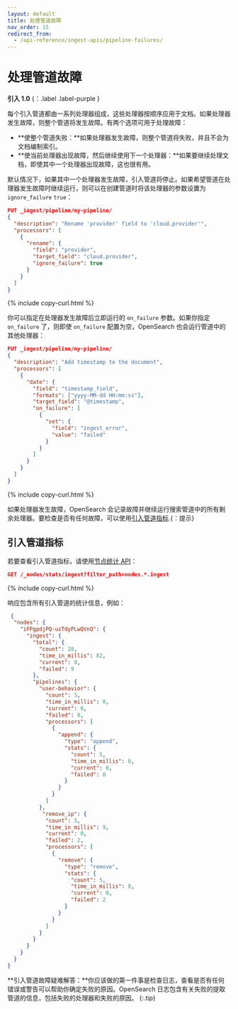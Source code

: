 ```yaml
---
layout: default
title: 处理管道故障
nav_order: 15
redirect_from:
  - /api-reference/ingest-apis/pipeline-failures/
---
```


# 处理管道故障
**引入 1.0** {：.label .label-purple }

每个引入管道都由一系列处理器组成，这些处理器按顺序应用于文档。如果处理器发生故障，则整个管道将发生故障。有两个选项可用于处理故障：

- **使整个管道失败：**如果处理器发生故障，则整个管道将失败，并且不会为文档编制索引。
- **使当前处理器出现故障，然后继续使用下一个处理器：**如果要继续处理文档，即使其中一个处理器出现故障，这也很有用。

默认情况下，如果其中一个处理器发生故障，引入管道将停止。如果希望管道在处理器发生故障时继续运行，则可以在创建管道时将该处理器的参数设置为 `ignore_failure` `true`：

```json
PUT _ingest/pipeline/my-pipeline/
{
  "description": "Rename 'provider' field to 'cloud.provider'",
  "processors": [
    {
      "rename": {
        "field": "provider",
        "target_field": "cloud.provider",
        "ignore_failure": true
      }
    }
  ]
}
```
{% include copy-curl.html %}

你可以指定在处理器发生故障后立即运行的 `on_failure` 参数。如果你指定 `on_failure` 了，则即使 `on_failure` 配置为空，OpenSearch 也会运行管道中的其他处理器：

```json
PUT _ingest/pipeline/my-pipeline/
{
  "description": "Add timestamp to the document",
  "processors": [
    {
      "date": {
        "field": "timestamp_field",
        "formats": ["yyyy-MM-dd HH:mm:ss"],
        "target_field": "@timestamp",
        "on_failure": [
          {
            "set": {
              "field": "ingest_error",
              "value": "failed"
            }
          }
        ]
      }
    }
  ]
}
```
{% include copy-curl.html %}

如果处理器发生故障，OpenSearch 会记录故障并继续运行搜索管道中的所有剩余处理器。要检查是否有任何故障，可以使用[引入管道指标]({{site.url}}{{site.baseurl}}/api-reference/ingest-apis/pipeline-failures/#ingest-pipeline-metrics).{：提示}

## 引入管道指标

若要查看引入管道指标，请使用[节点统计 API]({{site.url}}{{site.baseurl}}/api-reference/nodes-apis/nodes-stats/)：

```json
GET /_nodes/stats/ingest?filter_path=nodes.*.ingest
```
{% include copy-curl.html %}

响应包含所有引入管道的统计信息，例如：

```json
 {
  "nodes": {
    "iFPgpdjPQ-uzTdyPLwQVnQ": {
      "ingest": {
        "total": {
          "count": 28,
          "time_in_millis": 82,
          "current": 0,
          "failed": 9
        },
        "pipelines": {
          "user-behavior": {
            "count": 5,
            "time_in_millis": 0,
            "current": 0,
            "failed": 0,
            "processors": [
              {
                "append": {
                  "type": "append",
                  "stats": {
                    "count": 5,
                    "time_in_millis": 0,
                    "current": 0,
                    "failed": 0
                  }
                }
              }
            ]
          },
           "remove_ip": {
            "count": 5,
            "time_in_millis": 9,
            "current": 0,
            "failed": 2,
            "processors": [
              {
                "remove": {
                  "type": "remove",
                  "stats": {
                    "count": 5,
                    "time_in_millis": 8,
                    "current": 0,
                    "failed": 2
                  }
                }
              }
            ]
          }
        }
      }
    }
  }
}
```

**引入管道故障疑难解答：**你应该做的第一件事是检查日志，查看是否有任何错误或警告可以帮助你确定失败的原因。OpenSearch 日志包含有关失败的提取管道的信息，包括失败的处理器和失败的原因。
{:.tip}
